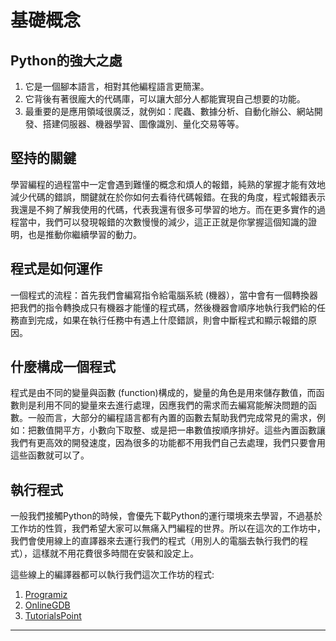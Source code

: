 # 基礎概念
## Python的強大之處
1. 它是一個腳本語言，相對其他編程語言更簡潔。
2. 它背後有著很龐大的代碼庫，可以讓大部分人都能實現自己想要的功能。
3. 最重要的是應用領域很廣泛，就例如：爬蟲、數據分析、自動化辦公、網站開發、搭建伺服器、機器學習、圖像識別、量化交易等等。

## 堅持的關鍵
學習編程的過程當中一定會遇到難懂的概念和煩人的報錯，純熟的掌握才能有效地減少代碼的錯誤，關鍵就在於你如何去看待代碼報錯。在我的角度，程式報錯表示我還是不夠了解我使用的代碼，代表我還有很多可學習的地方。而在更多實作的過程當中，我們可以發現報錯的次數慢慢的減少，這正正就是你掌握這個知識的證明，也是推動你繼續學習的動力。

## 程式是如何運作
一個程式的流程：首先我們會編寫指令給電腦系統 (機器），當中會有一個轉換器把我們的指令轉換成只有機器才能懂的程式碼，然後機器會順序地執行我們給的任務直到完成，如果在執行任務中有遇上什麼錯誤，則會中斷程式和顯示報錯的原因。

## 什麼構成一個程式
程式是由不同的變量與函數 (function)構成的，變量的角色是用來儲存數值，而函數則是利用不同的變量來去進行處理，因應我們的需求而去編寫能解決問題的函數。一般而言，大部分的編程語言都有內置的函數去幫助我們完成常見的需求，例如：把數值開平方，小數向下取整、或是把一串數值按順序排好。這些內置函數讓我們有更高效的開發速度，因為很多的功能都不用我們自己去處理，我們只要會用這些函數就可以了。

## 執行程式
一般我們接觸Python的時候，會優先下載Python的運行環境來去學習，不過基於工作坊的性質，我們希望大家可以無痛入門編程的世界。所以在這次的工作坊中，我們會使用線上的直譯器來去運行我們的程式（用別人的電腦去執行我們的程式），這樣就不用花費很多時間在安裝和設定上。

這些線上的編譯器都可以執行我們這次工作坊的程式:
1. [Programiz](https://www.programiz.com/python-programming/online-compiler/)
2. [OnlineGDB](https://www.onlinegdb.com/online_python_compiler)
3. [TutorialsPoint](https://www.tutorialspoint.com/execute_python_online.php)
---